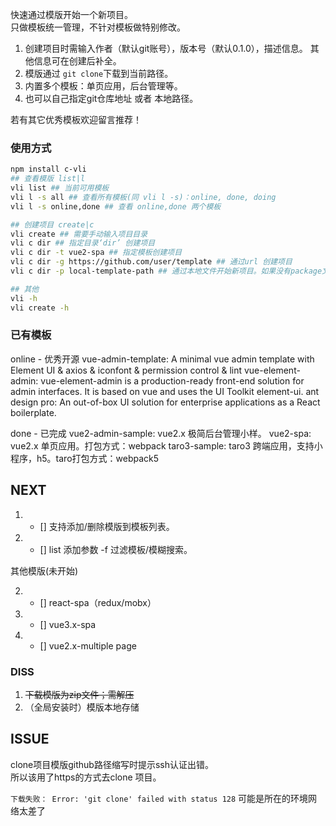 

快速通过模版开始一个新项目。  
只做模板统一管理，不针对模板做特别修改。

1. 创建项目时需输入作者（默认git账号），版本号（默认0.1.0），描述信息。
   其他信息可在创建后补全。
2. 模版通过 `git clone`下载到当前路径。
3. 内置多个模板：单页应用，后台管理等。
4. 也可以自己指定git仓库地址 或者 本地路径。

若有其它优秀模板欢迎留言推荐！
### 使用方式
```sh
npm install c-vli
## 查看模版 list|l
vli list ## 当前可用模板
vli l -s all ## 查看所有模板(同 vli l -s)：online, done, doing
vli l -s online,done ## 查看 online,done 两个模板

## 创建项目 create|c
vli create ## 需要手动输入项目目录
vli c dir ## 指定目录‘dir’ 创建项目
vli c dir -t vue2-spa ## 指定模板创建项目
vli c dir -g https://github.com/user/template ## 通过url 创建项目
vli c dir -p local-template-path ## 通过本地文件开始新项目。如果没有package文件，会自动创建

## 其他
vli -h
vli create -h
```
<!-- #### 指令create
--template 
参数：`--git`：有效的git/github等仓库地址。（如果是ssh需注意添加认证成功）
  跳过tpl检查,优先使用giturl
 -->

### 已有模板
online - 优秀开源
vue-admin-template: A minimal vue admin template with Element UI & axios & iconfont & permission control & lint
vue-element-admin: vue-element-admin is a production-ready front-end solution for admin interfaces. It is based on vue and uses the UI Toolkit element-ui.
ant design pro: An out-of-box UI solution for enterprise applications as a React boilerplate.

done - 已完成
vue2-admin-sample: vue2.x 极简后台管理小样。
vue2-spa: vue2.x 单页应用。打包方式：webpack
taro3-sample: taro3 跨端应用，支持小程序，h5。taro打包方式：webpack5

## NEXT
1. - [] 支持<!-- 本地 -->添加/删除模版到模板列表。
2. - [] list 添加参数 -f 过滤模板/模糊搜索。


其他模版(未开始)
<!-- 1. - []  -->
2. - [] react-spa（redux/mobx）
3. - [] vue3.x-spa
4. - [] vue2.x-multiple page
### DISS
1. ~~下载模版为zip文件；需解压~~
2. （全局安装时）模版本地存储


## ISSUE
clone项目模版github路径缩写时提示ssh认证出错。  
所以该用了https的方式去clone 项目。


`下载失败： Error: 'git clone' failed with status 128`
可能是所在的环境网络太差了